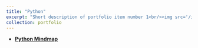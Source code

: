 ```yaml
---
title: "Python"
excerpt: "Short description of portfolio item number 1<br/><img src='/images/500x300.png'>"
collection: portfolio
---
```

 - **[Python Mindmap](https://www.canva.com/design/DAGUyznbOvY/2hQtGwE4yN0mrOktPLnjsg/view?utm_content=DAGUyznbOvY&utm_campaign=share_your_design&utm_medium=link&utm_source=shareyourdesignpanel)**
